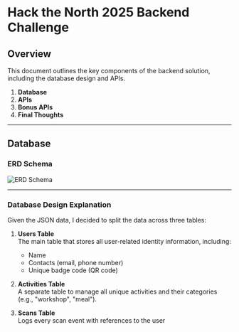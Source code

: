 # **Hack the North 2025 Backend Challenge**

## **Overview**
This document outlines the key components of the backend solution, including the database design and APIs.

1. **Database**
2. **APIs**
3. **Bonus APIs**
4. **Final Thoughts**

---

## **Database**

### **ERD Schema**
![ERD Schema](https://github.com/user-attachments/assets/3c6de614-527e-478c-8e5f-b622e1d09793)

---

### **Database Design Explanation**

Given the JSON data, I decided to split the data across three tables:

1. **Users Table**  
   The main table that stores all user-related identity information, including:
   - Name  
   - Contacts (email, phone number)  
   - Unique badge code (QR code)

2. **Activities Table**  
   A separate table to manage all unique activities and their categories (e.g., "workshop", "meal").

3. **Scans Table**  
   Logs every scan event with references to the user 
